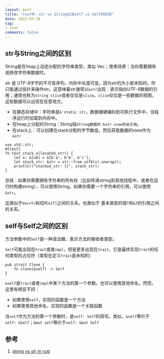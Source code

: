 ```yaml
---
layout: post
title: "rust中，str vs String以及self vs Self的区别"
date: 2022-03-18
tag:
- rust
comments: false
---
```


## str与String之间的区别

String是在heap上动态分配的字符串类型，类似 Vec；使用场景：当你需要拥有或修改字符串数据时。

str 是 UTF-8字节的不可变序列，内存中长度可变。因为str的大小是未知的，你只能通过指针来操作str。这意味着str通常以`&str`出现：表示指向UTF-8数据的引用；通常也称为`string slice`或者仅仅是`slice`。`slice`仅仅是一些数据的视图，这些数据可以出现在任意地方。

+ 在静态存储中：字符串是`&'static str`。数据被硬编码到可执行文件中，当程序运行时加载到内存中。
+ 在heap上分配的String：String指`String数据的 &str view的去引用`。
+ 在stack上：可以创建在stack分配的字节数组，然后获取数据的view作为`&str`
```
use std::str;
#[test]
fn test_stack_allocated_str() {
    let x: &[u8] = &[b'a', b'b', b'c'];
    let stack_str: &str = str::from_utf8(x).unwrap();
    println!("stacked_str: {}", stack_str);
}
```

总结：如果你需要拥有字符串的所有权（比如传递string到其他线程中，或者在运行时构建string），可以使用String。如果你需要一个字符串的引用，可以使用`&str`。

这类似于`Vec<T>`和切片`&[T]`之间的关系，也类似于 基本类型的值`T`和`&T`的引用之间的关系。

## self与Self之间的区别


方法参数中的`Self`是一种语法糖，表示方法的接收者类型。

`Self`可能出现在`trait`或者`impl`，但是更多出现在`trait`，它是最终实现`trait`的任何类型的占位符（类型在定义`trait`是未知的）

```
pub strait Clone {
    fn clone(&self) -> Self
}
```

`&self`是`trait`或者`impl`中某个方法的第一个参数。也可以使用其他命名，然而，这里有明显不同：

+ 如果使用`self`，实现的函数是一个方法
+ 如果使用其他命名，实现的函数是一个关联函数

当`self`作为方法的第一个参数时，是`self: Self`的简写。类似，`&self`等价于`self: &Self`；`&mut self`等价于`self: &mut Self`

## 参考

1. [string vs str in rust](https://stackoverflow.com/questions/24158114/what-are-the-differences-between-rusts-string-and-str)
